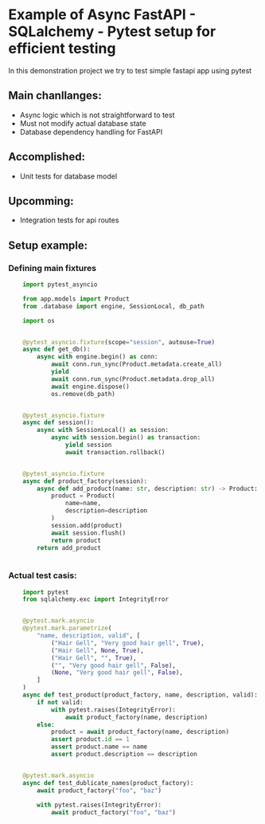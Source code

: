 # Example of Async FastAPI - SQLalchemy - Pytest setup for efficient testing

In this demonstration project we try to test simple fastapi app using pytest

## Main chanllanges:
- Async logic which is not straightforward to test
- Must not modify actual database state
- Database dependency handling for FastAPI

## Accomplished:
- Unit tests for database model

## Upcomming:
- Integration tests for api routes

## Setup example:
### Defining main fixtures

``` python
    import pytest_asyncio

    from app.models import Product
    from .database import engine, SessionLocal, db_path

    import os


    @pytest_asyncio.fixture(scope="session", autouse=True)
    async def get_db():
        async with engine.begin() as conn:
            await conn.run_sync(Product.metadata.create_all)
            yield
            await conn.run_sync(Product.metadata.drop_all)
            await engine.dispose()
            os.remove(db_path)


    @pytest_asyncio.fixture
    async def session():
        async with SessionLocal() as session:
            async with session.begin() as transaction:
                yield session
                await transaction.rollback()


    @pytest_asyncio.fixture
    async def product_factory(session):
        async def add_product(name: str, description: str) -> Product:
            product = Product(
                name=name,
                description=description
            )
            session.add(product)
            await session.flush()
            return product
        return add_product
        
```

### Actual test casis:

```python
    import pytest
    from sqlalchemy.exc import IntegrityError


    @pytest.mark.asyncio
    @pytest.mark.parametrize(
        "name, description, valid", [
            ("Hair Gell", "Very good hair gell", True),
            ("Hair Gell", None, True),
            ("Hair Gell", "", True),
            ("", "Very good hair gell", False),
            (None, "Very good hair gell", False),
        ]
    )
    async def test_product(product_factory, name, description, valid):
        if not valid:
            with pytest.raises(IntegrityError):
                await product_factory(name, description)
        else:
            product = await product_factory(name, description)
            assert product.id == 1
            assert product.name == name
            assert product.description == description


    @pytest.mark.asyncio
    async def test_dublicate_names(product_factory):
        await product_factory("foo", "baz")
        
        with pytest.raises(IntegrityError):
            await product_factory("foo", "baz")

```
